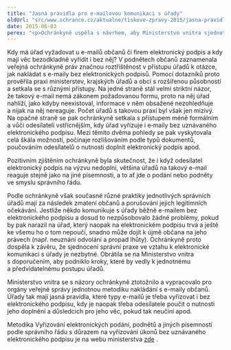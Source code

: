```yaml
---
title: "Jasná pravidla pro e-mailovou komunikaci s úřady"
oldUrl: "src/www.ochrance.cz/aktualne/tiskove-zpravy-2015/jasna-pravidla-pro-e-mailovou-komunikaci-s-urady"
date: 2015-06-03
perex: "<p>Ochránkyně uspěla s návrhem, aby Ministerstvo vnitra sjednotilo způsob, jakým různé úřady a úředníci veřejné správy vyřizují e-maily od občanů. Nová metodika ministerstva stanovila jasná pravidla, kdy mají úřady vyřizovat e-maily i bez elektronického podpisu a kdy mají odesílatele vyzvat k jeho doplnění, aby bylo možné e-mail považovat za podání podle správního řádu.</p>"
---
```


<!-- imported from the old website -->

<p>Kdy má úřad vyžadovat u e-mailů občanů či firem elektronický podpis a kdy mají věc bezodkladně vyřídit i bez něj? V podnětech občanů zaznamenala veřejná ochránkyně práv značnou roztříštěnost v přístupu úřadů k otázce, jak nakládat s e-maily bez elektronických podpisů. Pomocí dotazníků proto prověřila praxi ministerstev, krajských úřadů a obcí s rozšířenou působností a setkala se s různými přístupy. Na jedné straně stál velmi striktní názor, že takový e-mail nemá zákonem požadovanou formu, proto na něj úřad nahlíží, jako kdyby neexistoval, informace v něm obsažené nezohledňuje a nijak na něj nereaguje. Počet úřadů s takovou praxí byl však jen mizivý. Na opačné straně se pak ochránkyně setkala s přístupem méně formálním a vůči odesílateli vstřícnějším, kdy úřad vyřizuje i e‑maily bez uznávaného elektronického podpisu. Mezi těmito dvěma pohledy se pak vyskytovala celá škála možností, počínaje rozlišováním podle typů dokumentů, poučováním odesílatelů o nutnosti doplnit elektronický podpis apod. </p><p>Pozitivním zjištěním ochránkyně byla skutečnost, že i když odesílatel elektronický podpis na výzvu nedoplní, většina úřadů na takový e-mail reaguje stejně jako na jiné písemnosti, a to ať jde o podání nebo podněty ve smyslu správního řádu.</p><p>Podle ochránkyně však současné různé praktiky jednotlivých správních úřadů mají za následek zmatení občanů a porušování jejich legitimních očekávání. Jestliže někdo komunikuje s úřady běžně e-mailem bez elektronického podpisu a dosud to nezpůsobovalo žádné problémy, pokud by pak narazil na úřad, který naopak na elektronickém podpisu trvá a ještě ke všemu ho o tom nepoučí, snadno může dojít k újmě občana na jeho právech (např. neuznání odvolání a propad lhůty). Ochránkyně proto dospěla k závěru, že sjednocení správní praxe ve vztahu k elektronické komunikaci s úřady je nezbytné. Obrátila se na Ministerstvo vnitra s doporučením, aby podniklo kroky, které by vedly k jednotnému a předvídatelnému postupu úřadů.</p><p>Ministerstvo vnitra se s názory ochránkyně ztotožnilo a vypracovalo pro orgány veřejné správy jednotnou metodiku nakládání s e-maily občanů. Úřady tak mají jasná pravidla, které typy e-mailů je třeba vyřizovat i bez elektronického podpisu, kdy je naopak třeba odesílatele poučit o nutnosti jeho doplnění a důsledcích pro jeho věc, pokud tak neučiní apod.</p><p>Metodika Vyřizování elektronických podání, podnětů a jiných písemností podle správního řádu s důrazem na vyřizování úkonů bez uznávaného elektronického podpisu je na webu ministerstva <a title="Otevření do nového okna" href="http://www.mvcr.cz/clanek/spravni-rad-metodicke-pomucky-ke-spravnimu-radu-metodicke-pomucky-ke-spravnimu-radu.aspx" target="_blank">zde</a> <img alt="" src="https://www.ochrance.cz/typo3/ext/od_linkdesc/icons/external.gif" class="od_linkdesc_icon_external" />.</p>

